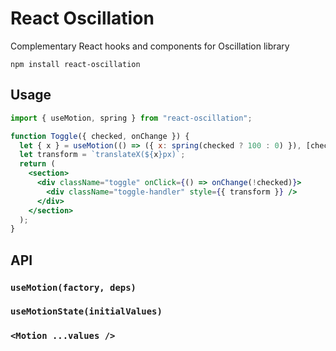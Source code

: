 # React Oscillation

Complementary React hooks and components for Oscillation library

    npm install react-oscillation

## Usage

```jsx
import { useMotion, spring } from "react-oscillation";

function Toggle({ checked, onChange }) {
  let { x } = useMotion(() => ({ x: spring(checked ? 100 : 0) }), [checked]);
  let transform = `translateX(${x}px)`;
  return (
    <section>
      <div className="toggle" onClick={() => onChange(!checked)}>
        <div className="toggle-handler" style={{ transform }} />
      </div>
    </section>
  );
}
```

## API

### `useMotion(factory, deps)`

### `useMotionState(initialValues)`

### `<Motion ...values />`
